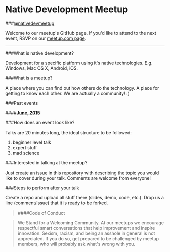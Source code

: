 # Native Development Meetup

###[@nativedevmeetup](https://twitter.com/nativedevmeetup)

Welcome to our meetup's GitHub page. If you'd like to attend to the next event, RSVP on our [meetup.com page](http://www.meetup.com/Native-Development-Meetup/).

----------
###What is native development?

Development for a specific platform using it's native technologies. E.g. Windows, Mac OS X, Android, iOS.

###What is a meetup?

A place where you can find out how others do the technology. A place for getting to know each other. We are actually a community! :)

###Past events

####**[June, 2015](https://github.com/NativeDevelopmentMeetup/NativeDevelopmentMeetup/blob/master/presentations/June/June.md)**

###How does an event look like?

Talks are 20 minutes long, the ideal structure to be followed:

1. beginner level talk
2. expert stuff
3. mad science

###Interested in talking at the meetup?

Just create an issue in this repository with describing the topic you would like to cover during your talk. Comments are welcome from everyone!

###Steps to perform after your talk

Create a repo and upload all stuff there (slides, demo, code, etc.). Drop us a line (comment/issue) that it is ready to be forked.

> ####Code of Conduct

> We Stand for a Welcoming Community. At our meetups we encourage respectful smart conversations that help improvement and inspire innovation. Sexism, racism, and being an asshole in general is not appreciated. If you do so, get prepared to be challenged by meetup members, who will probably ask what's wrong with you.
